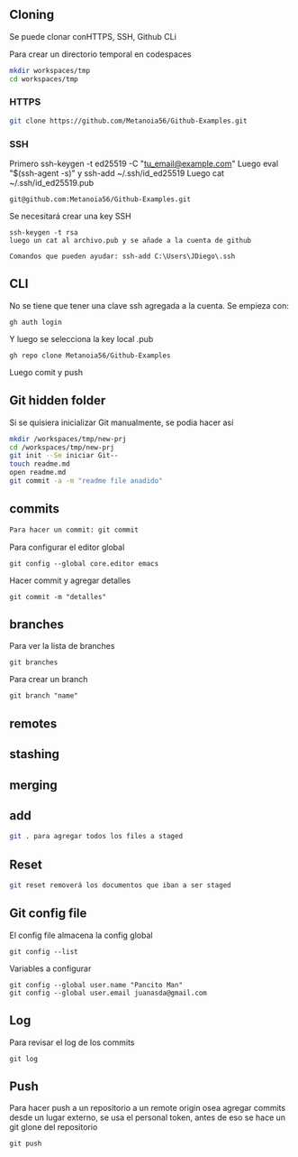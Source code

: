 ## Cloning

Se puede clonar conHTTPS, SSH, Github CLi

Para crear un directorio temporal en codespaces
```sh
mkdir workspaces/tmp
cd workspaces/tmp
```

### HTTPS

```sh
git clone https://github.com/Metanoia56/Github-Examples.git
```

### SSH
Primero ssh-keygen -t ed25519 -C "tu_email@example.com"
Luego eval "$(ssh-agent -s)" y ssh-add ~/.ssh/id_ed25519
Luego cat ~/.ssh/id_ed25519.pub

```
git@github.com:Metanoia56/Github-Examples.git
```
Se necesitará crear una key SSH

```
ssh-keygen -t rsa
luego un cat al archivo.pub y se añade a la cuenta de github

Comandos que pueden ayudar: ssh-add C:\Users\JDiego\.ssh
```

## CLI
No se tiene que tener una clave ssh agregada a la cuenta. Se empieza con:
```
gh auth login
```
Y luego se selecciona la key local .pub
```
gh repo clone Metanoia56/Github-Examples
```
Luego comit y push

## Git hidden folder

Si se quisiera inicializar Git manualmente, se podia hacer así

```sh
mkdir /workspaces/tmp/new-prj
cd /workspaces/tmp/new-prj
git init --Se iniciar Git--
touch readme.md
open readme.md
git commit -a -m "readme file anadido"
```
## commits
```sh
Para hacer un commit: git commit
```
Para configurar el editor global
```
git config --global core.editor emacs
```
Hacer commit y agregar detalles
```
git commit -m "detalles"
```
## branches
Para ver la lista de branches
```
git branches
```
Para crear un branch
```
git branch "name"
```
## remotes

## stashing

## merging

## add
```sh
git . para agregar todos los files a staged
```

## Reset
```sh
git reset removerá los documentos que iban a ser staged
```

## Git config file
El config file almacena la config global
```
git config --list
```
Variables a configurar
```
git config --global user.name "Pancito Man"
git config --global user.email juanasda@gmail.com
```

## Log
Para revisar el log de los commits
```
git log
```

## Push

Para hacer push a un repositorio a un remote origin osea agregar commits desde un lugar externo, se usa el personal token, antes de eso se hace un git glone del repositorio

```
git push
```
